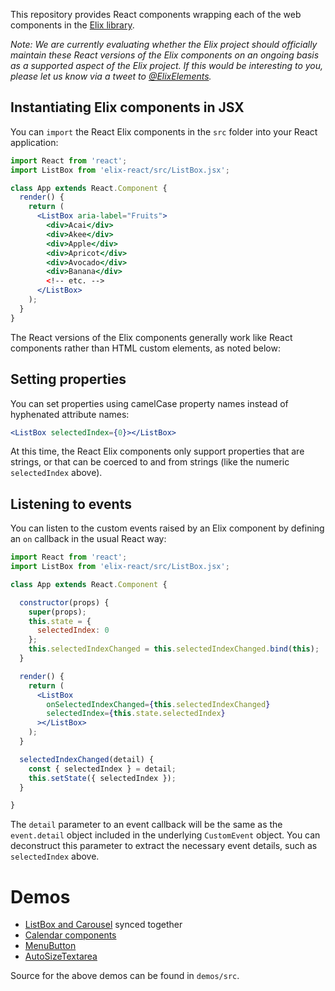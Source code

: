 This repository provides React components wrapping each of the web components in the [Elix library](https://component.kitchen/elix).

_Note: We are currently evaluating whether the Elix project should officially maintain these React versions of the Elix components on an ongoing basis as a supported aspect of the Elix project. If this would be interesting to you, please let us know via a tweet to [@ElixElements](https://twitter.com/ElixElements)._


## Instantiating Elix components in JSX

You can `import` the React Elix components in the `src` folder into your React application:

```jsx
import React from 'react';
import ListBox from 'elix-react/src/ListBox.jsx';

class App extends React.Component {
  render() {
    return (
      <ListBox aria-label="Fruits">
        <div>Acai</div>
        <div>Akee</div>
        <div>Apple</div>
        <div>Apricot</div>
        <div>Avocado</div>
        <div>Banana</div>
        <!-- etc. -->
      </ListBox>
    );
  }
}
```

The React versions of the Elix components generally work like React components rather than HTML custom elements, as noted below:


## Setting properties

You can set properties using camelCase property names instead of hyphenated attribute names:

```jsx
<ListBox selectedIndex={0}></ListBox>
```

At this time, the React Elix components only support properties that are strings, or that can be coerced to and from strings (like the numeric `selectedIndex` above).


## Listening to events

You can listen to the custom events raised by an Elix component by defining an `on` callback in the usual React way:

```jsx
import React from 'react';
import ListBox from 'elix-react/src/ListBox.jsx';

class App extends React.Component {

  constructor(props) {
    super(props);
    this.state = {
      selectedIndex: 0
    };
    this.selectedIndexChanged = this.selectedIndexChanged.bind(this);
  }

  render() {
    return (
      <ListBox
        onSelectedIndexChanged={this.selectedIndexChanged}
        selectedIndex={this.state.selectedIndex}
      ></ListBox>
    );
  }

  selectedIndexChanged(detail) {
    const { selectedIndex } = detail;
    this.setState({ selectedIndex });
  }

}
```

The `detail` parameter to an event callback will be the same as the `event.detail` object included in the underlying `CustomEvent` object. You can deconstruct this parameter to extract the necessary event details, such as `selectedIndex` above.


# Demos

* [ListBox and Carousel](https://elix.github.io/elix-react/demos/listAndCarousel.html) synced together
* [Calendar components](https://elix.github.io/elix-react/demos/calendar.html)
* [MenuButton](https://elix.github.io/elix-react/demos/menuButton.html)
* [AutoSizeTextarea](https://elix.github.io/elix-react/demos/autoSizeTextarea.html)

Source for the above demos can be found in `demos/src`.
